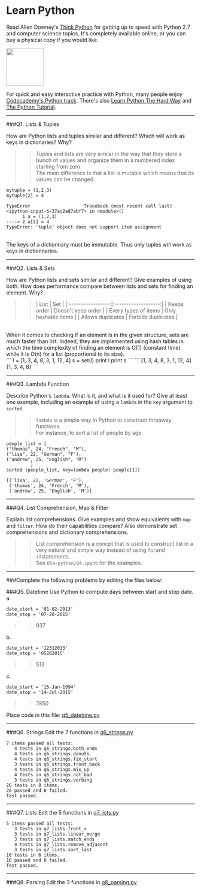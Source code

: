 # Learn Python

Read Allen Downey's [Think Python](http://www.greenteapress.com/thinkpython/) for getting up to speed with Python 2.7 and computer science topics. It's completely available online, or you can buy a physical copy if you would like.

<a href="http://www.greenteapress.com/thinkpython/"><img src="img/think_python.png" style="width: 100px;" target="_blank"></a>

For quick and easy interactive practice with Python, many people enjoy [Codecademy's Python track](http://www.codecademy.com/en/tracks/python). There's also [Learn Python The Hard Way](http://learnpythonthehardway.org/book/) and [The Python Tutorial](https://docs.python.org/2/tutorial/).

---

###Q1. Lists &amp; Tuples

How are Python lists and tuples similar and different? Which will work as keys in dictionaries? Why?

>> Tuples and lists are very similar in the way that they store a bunch of values and organize them in a numbered index starting from zero. <br>
The main difference is that a list is mutable which means that its values can be changed. <br>
```
mytuple = (1,2,3)
mytuple[2] = 4
```
```
TypeError                    Traceback (most recent call last)
<ipython-input-6-37ac2a87abf7> in <module>()
      1 a = (1,2,3)
----> 2 a[2] = 4
TypeError: 'tuple' object does not support item assignment
```
<br>
The keys of a dictionnary must be immutable. Thus only tuples will work as keys in dictionnaries.

---

###Q2. Lists &amp; Sets

How are Python lists and sets similar and different? Give examples of using both. How does performance compare between lists and sets for finding an element. Why?

>> |        List       |         Set         |
|:-----------------:|:-------------------:|
|    Keeps order    |  Doesn't keep order |
|    Every types of  items    | Only hashable items |
| Allows duplicates |  Forbids duplicates |
<br>
When it comes to checking if an element is in the given structure, sets are much faster than list. Indeed, they are implemented using hash tables in which the time complexity of finding an element is O(1) (constant time) while it is O(n) for a list (proportional to its size).
<br>
```
l = [1, 3, 4, 8, 3, 1, 12, 4]
s = set(l)
print l
print s
```
```
[1, 3, 4, 8, 3, 1, 12, 4]
{1, 3, 4, 8}
```

---

###Q3. Lambda Function

Describe Python's `lambda`. What is it, and what is it used for? Give at least one example, including an example of using a `lambda` in the `key` argument to `sorted`.

>> `lambda` is a simple way in Python to construct throaway functions. <br>
For instance, to sort a list of people by age:
```
people_list = [
("thomas", 24, "French", "M"),
("lisa", 22, "German", "F"),
("andrew", 25, "English", "M")
         ]
sorted (people_list, key=lambda people: people[1])
```
```
[('lisa', 22, 'German', 'F'),
 ('thomas', 24, 'French', 'M'),
 ('andrew', 25, 'English', 'M')]
 ```


---

###Q4. List Comprehension, Map &amp; Filter

Explain list comprehensions. Give examples and show equivalents with `map` and `filter`. How do their capabilities compare? Also demonstrate set comprehensions and dictionary comprehensions.

>> List comprehension is a concpt that is used to construct list in a very natural and simple way instead of using `for`and `if`statements.<br>
See `05a-python/Q4.ipynb` for the examples.

---

###Complete the following problems by editing the files below:

###Q5. Datetime
Use Python to compute days between start and stop date.
a.

```
date_start = '01-02-2013'
date_stop = '07-28-2015'
```

>> 937

b.
```
date_start = '12312013'
date_stop = '05282015'
```

>> 513

c.
```
date_start = '15-Jan-1994'
date_stop = '14-Jul-2015'
```

>> 7850

Place code in this file: [q5_datetime.py](python/q5_datetime.py)

---

###Q6. Strings
Edit the 7 functions in [q6_strings.py](python/q6_strings.py)
>>
```
7 items passed all tests:
   4 tests in q6_strings.both_ends
   4 tests in q6_strings.donuts
   4 tests in q6_strings.fix_start
   3 tests in q6_strings.front_back
   4 tests in q6_strings.mix_up
   4 tests in q6_strings.not_bad
   3 tests in q6_strings.verbing
26 tests in 8 items.
26 passed and 0 failed.
Test passed.
```
---

###Q7. Lists
Edit the 5 functions in [q7_lists.py](python/q7_lists.py)
>>
```
5 items passed all tests:
   3 tests in q7_lists.front_x
   3 tests in q7_lists.linear_merge
   3 tests in q7_lists.match_ends
   4 tests in q7_lists.remove_adjacent
   3 tests in q7_lists.sort_last
16 tests in 6 items.
16 passed and 0 failed.
Test passed.
```


---

###Q8. Parsing
Edit the 3 functions in [q8_parsing.py](python/q8_parsing.py)





